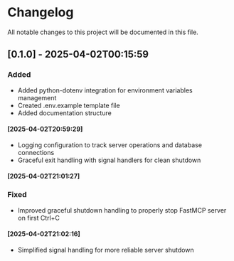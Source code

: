 # Changelog

All notable changes to this project will be documented in this file.

## [0.1.0] - 2025-04-02T00:15:59

### Added

- Added python-dotenv integration for environment variables management
- Created .env.example template file
- Added documentation structure

#### [2025-04-02T20:59:29]

- Logging configuration to track server operations and database connections
- Graceful exit handling with signal handlers for clean shutdown

#### [2025-04-02T21:01:27]

### Fixed

- Improved graceful shutdown handling to properly stop FastMCP server on first Ctrl+C

#### [2025-04-02T21:02:16]

- Simplified signal handling for more reliable server shutdown
